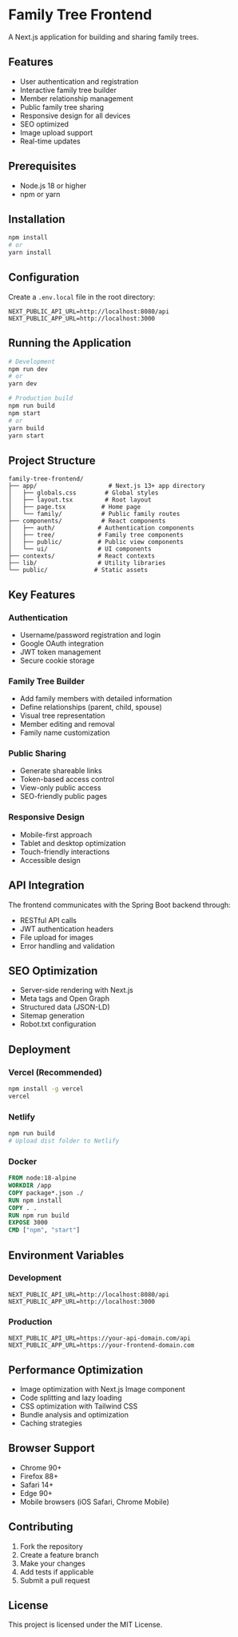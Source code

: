 # Family Tree Frontend

A Next.js application for building and sharing family trees.

## Features

- User authentication and registration
- Interactive family tree builder
- Member relationship management
- Public family tree sharing
- Responsive design for all devices
- SEO optimized
- Image upload support
- Real-time updates

## Prerequisites

- Node.js 18 or higher
- npm or yarn

## Installation

```bash
npm install
# or
yarn install
```

## Configuration

Create a `.env.local` file in the root directory:

```env
NEXT_PUBLIC_API_URL=http://localhost:8080/api
NEXT_PUBLIC_APP_URL=http://localhost:3000
```

## Running the Application

```bash
# Development
npm run dev
# or
yarn dev

# Production build
npm run build
npm start
# or
yarn build
yarn start
```

## Project Structure

```
family-tree-frontend/
├── app/                    # Next.js 13+ app directory
│   ├── globals.css        # Global styles
│   ├── layout.tsx         # Root layout
│   ├── page.tsx          # Home page
│   └── family/           # Public family routes
├── components/           # React components
│   ├── auth/            # Authentication components
│   ├── tree/            # Family tree components
│   ├── public/          # Public view components
│   └── ui/              # UI components
├── contexts/            # React contexts
├── lib/                 # Utility libraries
└── public/             # Static assets
```

## Key Features

### Authentication
- Username/password registration and login
- Google OAuth integration
- JWT token management
- Secure cookie storage

### Family Tree Builder
- Add family members with detailed information
- Define relationships (parent, child, spouse)
- Visual tree representation
- Member editing and removal
- Family name customization

### Public Sharing
- Generate shareable links
- Token-based access control
- View-only public access
- SEO-friendly public pages

### Responsive Design
- Mobile-first approach
- Tablet and desktop optimization
- Touch-friendly interactions
- Accessible design

## API Integration

The frontend communicates with the Spring Boot backend through:
- RESTful API calls
- JWT authentication headers
- File upload for images
- Error handling and validation

## SEO Optimization

- Server-side rendering with Next.js
- Meta tags and Open Graph
- Structured data (JSON-LD)
- Sitemap generation
- Robot.txt configuration

## Deployment

### Vercel (Recommended)
```bash
npm install -g vercel
vercel
```

### Netlify
```bash
npm run build
# Upload dist folder to Netlify
```

### Docker
```dockerfile
FROM node:18-alpine
WORKDIR /app
COPY package*.json ./
RUN npm install
COPY . .
RUN npm run build
EXPOSE 3000
CMD ["npm", "start"]
```

## Environment Variables

### Development
```env
NEXT_PUBLIC_API_URL=http://localhost:8080/api
NEXT_PUBLIC_APP_URL=http://localhost:3000
```

### Production
```env
NEXT_PUBLIC_API_URL=https://your-api-domain.com/api
NEXT_PUBLIC_APP_URL=https://your-frontend-domain.com
```

## Performance Optimization

- Image optimization with Next.js Image component
- Code splitting and lazy loading
- CSS optimization with Tailwind CSS
- Bundle analysis and optimization
- Caching strategies

## Browser Support

- Chrome 90+
- Firefox 88+
- Safari 14+
- Edge 90+
- Mobile browsers (iOS Safari, Chrome Mobile)

## Contributing

1. Fork the repository
2. Create a feature branch
3. Make your changes
4. Add tests if applicable
5. Submit a pull request

## License

This project is licensed under the MIT License.